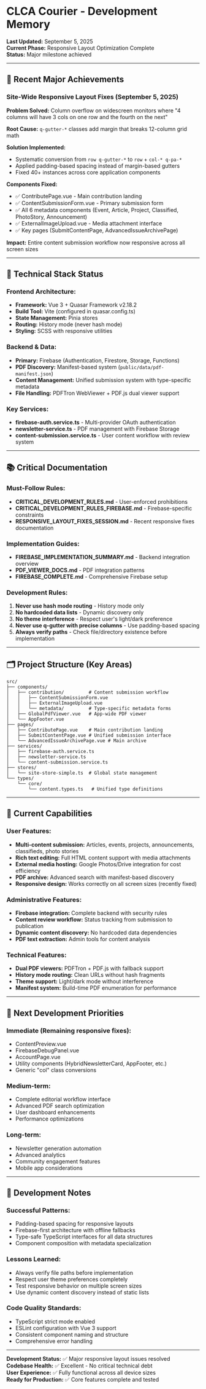 # CLCA Courier - Development Memory

**Last Updated:** September 5, 2025  
**Current Phase:** Responsive Layout Optimization Complete  
**Status:** Major milestone achieved

---

## 🎯 Recent Major Achievements

### Site-Wide Responsive Layout Fixes (September 5, 2025)

**Problem Solved:** Column overflow on widescreen monitors where "4 columns will have 3 cols on one row and the fourth on the next"

**Root Cause:** `q-gutter-*` classes add margin that breaks 12-column grid math

**Solution Implemented:**

- Systematic conversion from `row q-gutter-*` to `row` + `col-* q-pa-*`
- Applied padding-based spacing instead of margin-based gutters
- Fixed 40+ instances across core application components

**Components Fixed:**

- ✅ ContributePage.vue - Main contribution landing
- ✅ ContentSubmissionForm.vue - Primary submission form
- ✅ All 6 metadata components (Event, Article, Project, Classified, PhotoStory, Announcement)
- ✅ ExternalImageUpload.vue - Media attachment interface
- ✅ Key pages (SubmitContentPage, AdvancedIssueArchivePage)

**Impact:** Entire content submission workflow now responsive across all screen sizes

---

## 🔧 Technical Stack Status

### Frontend Architecture:

- **Framework:** Vue 3 + Quasar Framework v2.18.2
- **Build Tool:** Vite (configured in quasar.config.ts)
- **State Management:** Pinia stores
- **Routing:** History mode (never hash mode)
- **Styling:** SCSS with responsive utilities

### Backend & Data:

- **Primary:** Firebase (Authentication, Firestore, Storage, Functions)
- **PDF Discovery:** Manifest-based system (`public/data/pdf-manifest.json`)
- **Content Management:** Unified submission system with type-specific metadata
- **File Handling:** PDFTron WebViewer + PDF.js dual viewer support

### Key Services:

- **firebase-auth.service.ts** - Multi-provider OAuth authentication
- **newsletter-service.ts** - PDF management with Firebase Storage
- **content-submission.service.ts** - User content workflow with review system

---

## 📚 Critical Documentation

### Must-Follow Rules:

- **CRITICAL_DEVELOPMENT_RULES.md** - User-enforced prohibitions
- **CRITICAL_DEVELOPMENT_RULES_FIREBASE.md** - Firebase-specific constraints
- **RESPONSIVE_LAYOUT_FIXES_SESSION.md** - Recent responsive fixes documentation

### Implementation Guides:

- **FIREBASE_IMPLEMENTATION_SUMMARY.md** - Backend integration overview
- **PDF_VIEWER_DOCS.md** - PDF integration patterns
- **FIREBASE_COMPLETE.md** - Comprehensive Firebase setup

### Development Rules:

1. **Never use hash mode routing** - History mode only
2. **No hardcoded data lists** - Dynamic discovery only
3. **No theme interference** - Respect user's light/dark preference
4. **Never use q-gutter with precise columns** - Use padding-based spacing
5. **Always verify paths** - Check file/directory existence before implementation

---

## 🗂️ Project Structure (Key Areas)

```
src/
├── components/
│   ├── contribution/         # Content submission workflow
│   │   ├── ContentSubmissionForm.vue
│   │   ├── ExternalImageUpload.vue
│   │   └── metadata/         # Type-specific metadata forms
│   ├── GlobalPdfViewer.vue   # App-wide PDF viewer
│   └── AppFooter.vue
├── pages/
│   ├── ContributePage.vue    # Main contribution landing
│   ├── SubmitContentPage.vue # Unified submission interface
│   └── AdvancedIssueArchivePage.vue # Main archive
├── services/
│   ├── firebase-auth.service.ts
│   ├── newsletter-service.ts
│   └── content-submission.service.ts
├── stores/
│   └── site-store-simple.ts  # Global state management
└── types/
    └── core/
        └── content.types.ts   # Unified type definitions
```

---

## 🚀 Current Capabilities

### User Features:

- **Multi-content submission:** Articles, events, projects, announcements, classifieds, photo stories
- **Rich text editing:** Full HTML content support with media attachments
- **External media hosting:** Google Photos/Drive integration for cost efficiency
- **PDF archive:** Advanced search with manifest-based discovery
- **Responsive design:** Works correctly on all screen sizes (recently fixed)

### Administrative Features:

- **Firebase integration:** Complete backend with security rules
- **Content review workflow:** Status tracking from submission to publication
- **Dynamic content discovery:** No hardcoded data dependencies
- **PDF text extraction:** Admin tools for content analysis

### Technical Features:

- **Dual PDF viewers:** PDFTron + PDF.js with fallback support
- **History mode routing:** Clean URLs without hash fragments
- **Theme support:** Light/dark mode without interference
- **Manifest system:** Build-time PDF enumeration for performance

---

## 🎯 Next Development Priorities

### Immediate (Remaining responsive fixes):

- ContentPreview.vue
- FirebaseDebugPanel.vue
- AccountPage.vue
- Utility components (HybridNewsletterCard, AppFooter, etc.)
- Generic "col" class conversions

### Medium-term:

- Complete editorial workflow interface
- Advanced PDF search optimization
- User dashboard enhancements
- Performance optimizations

### Long-term:

- Newsletter generation automation
- Advanced analytics
- Community engagement features
- Mobile app considerations

---

## 📝 Development Notes

### Successful Patterns:

- Padding-based spacing for responsive layouts
- Firebase-first architecture with offline fallbacks
- Type-safe TypeScript interfaces for all data structures
- Component composition with metadata specialization

### Lessons Learned:

- Always verify file paths before implementation
- Respect user theme preferences completely
- Test responsive behavior on multiple screen sizes
- Use dynamic content discovery instead of static lists

### Code Quality Standards:

- TypeScript strict mode enabled
- ESLint configuration with Vue 3 support
- Consistent component naming and structure
- Comprehensive error handling

---

**Development Status:** ✅ Major responsive layout issues resolved  
**Codebase Health:** ✅ Excellent - No critical technical debt  
**User Experience:** ✅ Fully functional across all device sizes  
**Ready for Production:** ✅ Core features complete and tested
